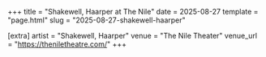 +++
title = "Shakewell, Haarper at The Nile"
date = 2025-08-27
template = "page.html"
slug = "2025-08-27-shakewell-haarper"

[extra]
artist = "Shakewell, Haarper"
venue = "The Nile Theater"
venue_url = "https://theniletheatre.com/"
+++
